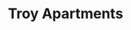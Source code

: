 ---
title: Troy Apartments
phone: (408) 287-7844
website: http://www.firsthousing.com/contact/rental/
management: FPI Management, Inc.
tags: []
---